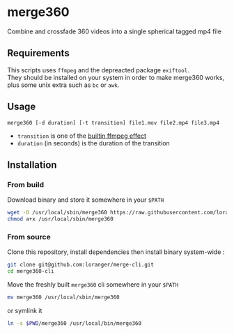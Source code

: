 # merge360
Combine and crossfade 360 videos into a single spherical tagged mp4 file

## Requirements

This scripts uses `ffmpeg` and the depreacted package `exiftool`.  
They should be installed on your system in order to make merge360 works, plus some unix extra such as `bc` or `awk`.

## Usage

```
merge360 [-d duration] [-t transition] file1.mov file2.mp4 file3.mp4
```

- `transition` is one of the [builtin ffmpeg effect](https://trac.ffmpeg.org/wiki/Xfade#Gallery)
- `duration` (in seconds) is the duration of the transition

## Installation

### From build

Download binary and store it somewhere in your `$PATH`

```bash
wget -O /usr/local/sbin/merge360 https://raw.githubusercontent.com/loranger/merge-cli/main/merge360
chmod a+x /usr/local/sbin/merge360
```

### From source

Clone this repository, install dependencies then install binary system-wide :

```bash
git clone git@github.com:loranger/merge-cli.git
cd merge360-cli
```

Move the freshly built `merge360` cli somewhere in your `$PATH`

```bash
mv merge360 /usr/local/sbin/merge360
```

or symlink it

```bash
ln -s $PWD/merge360 /usr/local/bin/merge360
```